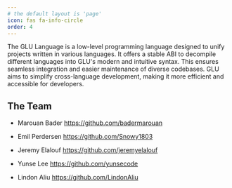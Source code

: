```yaml
---
# the default layout is 'page'
icon: fas fa-info-circle
order: 4
---
```


The GLU Language is a low-level programming language designed to unify projects written in various languages. It offers a stable ABI to decompile different languages into GLU's modern and intuitive syntax. This ensures seamless integration and easier maintenance of diverse codebases. GLU aims to simplify cross-language development, making it more efficient and accessible for developers.

## The Team

* Marouan Bader https://github.com/badermarouan

* Emil Perdersen https://github.com/Snowy1803

* Jeremy Elalouf https://github.com/jeremyelalouf

* Yunse Lee https://github.com/yunsecode

* Lindon Aliu https://github.com/LindonAliu
